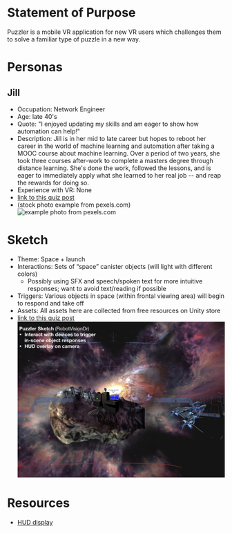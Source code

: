 Statement of Purpose
===
Puzzler is a mobile VR application for new VR users which challenges them to solve a familiar type of puzzle in a new way.

Personas
=== 

Jill
---
* Occupation: Network Engineer
* Age: late 40's
* Quote: "I enjoyed updating my skills and am eager to show how automation can help!"
* Description: Jill is in her mid to late career but hopes to reboot her career in the world of machine learning and automation after taking a MOOC course about machine learning.  Over a period of two years, she took three courses after-work to complete a masters degree through distance learning.  She's done the work, followed the lessons, and is eager to immediately apply what she learned to her real job -- and reap the rewards for doing so.
* Experience with VR: None
* [link to this quiz post](https://discussions.udacity.com/t/quiz-responses-create-a-persona-for-puzzler/203143/220?u=robotvisiondr)
* (stock photo example from pexels.com) ![example photo from pexels.com](/uploads/default/original/4X/5/f/1/5f1ab20a3a4fe91ad5a06658d950f44735deb195.jpeg)

Sketch
===
* Theme: Space + launch
* Interactions: Sets of “space” canister objects (will light with different colors)
  * Possibly using SFX and speech/spoken text for more intuitive responses; want to avoid text/reading if possible
* Triggers: Various objects in space (within frontal viewing area) will begin to respond and take off
* Assets: All assets here are collected from free resources on Unity store
* [link to this quiz post](https://discussions.udacity.com/t/quiz-responses-sketch-and-post-on-the-forum/203148/182?u=robotvisiondr)
![puzzler sketch](puzzler_sketch.jpg)


Resources
===
* [HUD display](https://disastranagant.deviantart.com/art/Delta-Plus-HUD-272423043)

